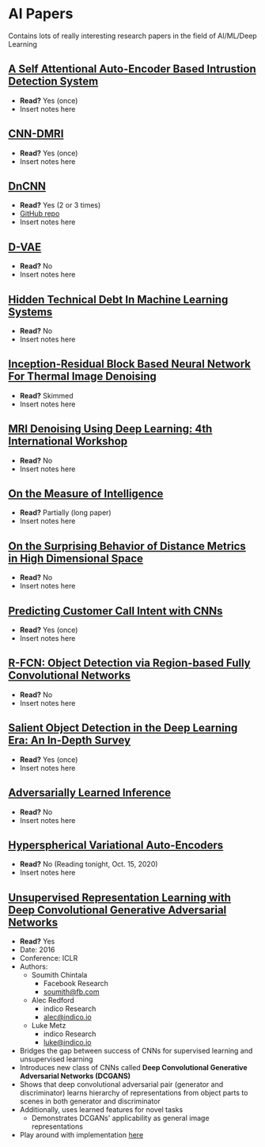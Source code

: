 # AI Papers
Contains lots of really interesting research papers in the field of AI/ML/Deep Learning

## [A Self Attentional Auto-Encoder Based Intrustion Detection System](https://www.researchgate.net/publication/342873179_A_Self-Attentional_Auto_Encoder_based_Intrusion_Detection_System)
- **Read?** Yes (once)
- Insert notes here

## [CNN-DMRI](https://www.sciencedirect.com/science/article/abs/pii/S0167865520301203)
- **Read?** Yes (once)
- Insert notes here

## [DnCNN](https://arxiv.org/abs/1608.03981)
- **Read?** Yes (2 or 3 times)
- [GitHub repo](https://github.com/cszn/DnCNN)
- Insert notes here

## [D-VAE](https://arxiv.org/abs/1904.11088)
- **Read?** No
- Insert notes here

## [Hidden Technical Debt In Machine Learning Systems](https://papers.nips.cc/paper/5656-hidden-technical-debt-in-machine-learning-systems.pdf)
- **Read?** No
- Insert notes here

## [Inception-Residual Block Based Neural Network For Thermal Image Denoising](https://arxiv.org/abs/1810.13169)
- **Read?** Skimmed
- Insert notes here

## [MRI Denoising Using Deep Learning: 4th International Workshop](https://www.researchgate.net/publication/327647791_MRI_Denoising_Using_Deep_Learning_4th_International_Workshop_Patch-MI_2018_Held_in_Conjunction_with_MICCAI_2018_Granada_Spain_September_20_2018_Proceedings)
- **Read?** No
- Insert notes here

## [On the Measure of Intelligence](https://arxiv.org/abs/1911.01547)
- **Read?** Partially (long paper)
- Insert notes here

## [On the Surprising Behavior of Distance Metrics in High Dimensional Space](https://bib.dbvis.de/uploadedFiles/155.pdf)
- **Read?** No
- Insert notes here

## [Predicting Customer Call Intent with CNNs](https://arxiv.org/abs/1907.03715)
- **Read?** Yes (once)
- Insert notes here

## [R-FCN: Object Detection via Region-based Fully Convolutional Networks](https://arxiv.org/abs/1605.06409)
- **Read?** No
- Insert notes here

## [Salient Object Detection in the Deep Learning Era: An In-Depth Survey](https://arxiv.org/abs/1904.09146)
- **Read?** Yes (once)
- Insert notes here

## [Adversarially Learned Inference](https://arxiv.org/pdf/1606.00704.pdf)
- **Read?** No
- Insert notes here

## [Hyperspherical Variational Auto-Encoders](https://www.researchgate.net/publication/324182043_Hyperspherical_Variational_Auto-Encoders)
- **Read?** No (Reading tonight, Oct. 15, 2020)
- Insert notes here

## [Unsupervised Representation Learning with Deep Convolutional Generative Adversarial Networks](https://arxiv.org/pdf/1511.06434v1.pdf)
- **Read?** Yes
- Date: 2016
- Conference: ICLR
- Authors:
	- Soumith Chintala 
		- Facebook Research
		- soumith@fb.com
	- Alec Redford
		- indico Research
		- alec@indico.io
	- Luke Metz
		- indico Research
		- luke@indico.io
- Bridges the gap between success of CNNs for supervised learning and unsupervised learning
- Introduces new class of CNNs called **Deep Convolutional Generative Adversarial Networks (DCGANS)**
- Shows that deep convolutional adversarial pair (generator and discriminator) learns hierarchy of 
representations from object parts to scenes in both generator and discriminator
- Additionally, uses learned features for novel tasks
	- Demonstrates DCGANs' applicability as general image representations
- Play around with implementation [here](notebooks/DCGANs.ipynb)







